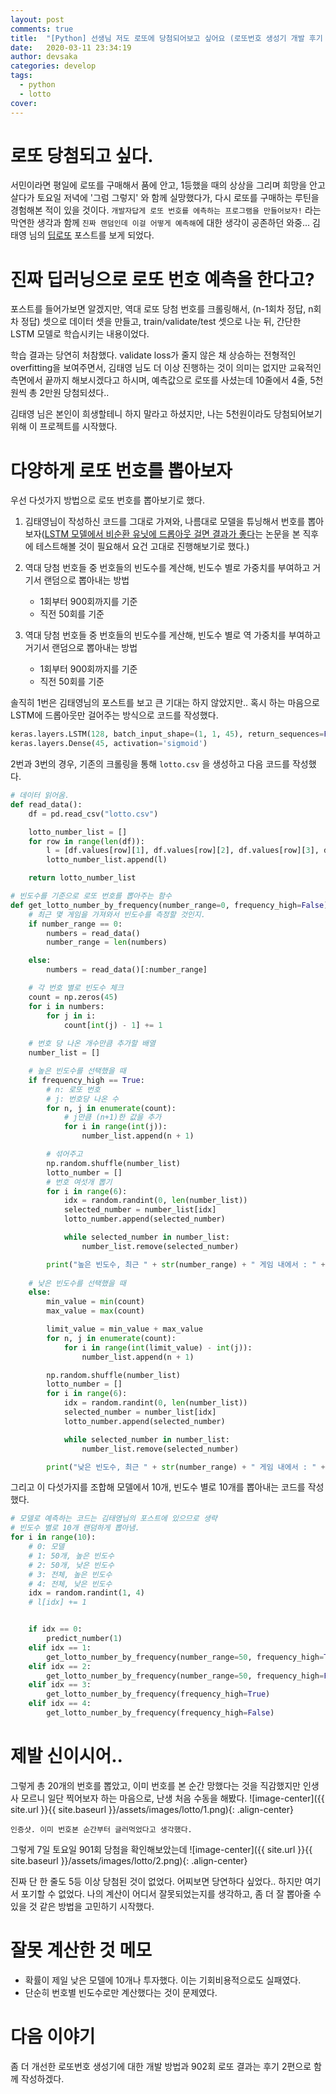 ```yaml
---
layout: post
comments: true
title:  "[Python] 선생님 저도 로또에 당첨되어보고 싶어요 (로또번호 생성기 개발 후기 1)"
date:   2020-03-11 23:34:19
author: devsaka
categories: develop
tags:
  - python
  - lotto
cover:
---
```


# 로또 당첨되고 싶다.

서민이라면 평일에 로또를 구매해서 품에 안고, 1등했을 때의 상상을 그리며 희망을 안고 살다가 토요일 저녁에 '그럼 그렇지' 와 함께 실망했다가, 다시 로또를 구매하는 루틴을 경험해본 적이 있을 것이다. `개발자답게 로또 번호를 에측하는 프로그램을 만들어보자!` 라는 막연한 생각과 함께 `진짜 랜덤인데 이걸 어떻게 예측해`에 대한 생각이 공존하던 와중... 김태영 님의 [딥로또](https://tykimos.github.io/2020/01/25/keras_lstm_lotto_v895/) 포스트를 보게 되었다.

# 진짜 딥러닝으로 로또 번호 예측을 한다고?

포스트를 들어가보면 알겠지만, 역대 로또 당첨 번호를 크롤링해서, (n-1회차 정답, n회차 정답) 셋으로 데이터 셋을 만들고, train/validate/test 셋으로 나눈 뒤, 간단한 LSTM 모델로 학습시키는 내용이었다. 

학습 결과는 당연히 처참했다. validate loss가 줄지 않은 채 상승하는 전형적인 overfitting을 보여주면서, 김태영 님도 더 이상 진행하는 것이 의미는 없지만 교육적인 측면에서 끝까지 해보시겠다고 하시며, 예측값으로 로또를 사셨는데 10줄에서 4줄, 5천원씩 총 2만원 당첨되셨다..

김태영 님은 본인이 희생할테니 하지 말라고 하셨지만, 나는 5천원이라도 당첨되어보기 위해 이 프로젝트를 시작했다.

# 다양하게 로또 번호를 뽑아보자

우선 다섯가지 방법으로 로또 번호를 뽑아보기로 했다.
1. 김태영님이 작성하신 코드를 그대로 가져와, 나름대로 모델을 튜닝해서 번호를 뽑아보자([LSTM 모델에서 비순환 유닛에 드롭아웃 걸면 결과가 좋다](https://catsirup.github.io/ai/2020/03/02/Recurrent_Neural_Network_Regularization.html)는 논문을 본 직후에 테스트해볼 것이 필요해서 요건 고대로 진행해보기로 했다.)
2. 역대 당첨 번호들 중 번호들의 빈도수를 계산해, 빈도수 별로 가중치를 부여하고 거기서 랜덤으로 뽑아내는 방법
    - 1회부터 900회까지를 기준
    - 직전 50회를 기준

3. 역대 당첨 번호들 중 번호들의 빈도수를 게산해, 빈도수 별로 역 가중치를 부여하고 거기서 랜덤으로 뽑아내는 방법
    - 1회부터 900회까지를 기준
    - 직전 50회를 기준

솔직히 1번은 김태영님의 포스트를 보고 큰 기대는 하지 않았지만.. 혹시 하는 마음으로 LSTM에 드롭아웃만 걸어주는 방식으로 코드를 작성했다.

```python
keras.layers.LSTM(128, batch_input_shape=(1, 1, 45), return_sequences=False, stateful=True, dropout=0.2),
keras.layers.Dense(45, activation='sigmoid')
```

2번과 3번의 경우, 기존의 크롤링을 통해 `lotto.csv` 을 생성하고 다음 코드를 작성했다.

```python
# 데이터 읽어옴.
def read_data():
    df = pd.read_csv("lotto.csv")

    lotto_number_list = []
    for row in range(len(df)):
        l = [df.values[row][1], df.values[row][2], df.values[row][3], df.values[row][4], df.values[row][5], df.values[row][6]]
        lotto_number_list.append(l)

    return lotto_number_list

# 빈도수를 기준으로 로또 번호를 뽑아주는 함수
def get_lotto_number_by_frequency(number_range=0, frequency_high=False):
    # 최근 몇 게임을 가져와서 빈도수를 측정할 것인지.
    if number_range == 0:
        numbers = read_data()
        number_range = len(numbers)

    else:
        numbers = read_data()[:number_range]

    # 각 번호 별로 빈도수 체크
    count = np.zeros(45)
    for i in numbers:
        for j in i:
            count[int(j) - 1] += 1
    
    # 번호 당 나온 개수만큼 추가할 배열
    number_list = []

    # 높은 빈도수를 선택했을 때
    if frequency_high == True:     
        # n: 로또 번호
        # j: 번호당 나온 수
        for n, j in enumerate(count):
            # j만큼 (n+1)한 값을 추가
            for i in range(int(j)):
                number_list.append(n + 1)

        # 섞어주고
        np.random.shuffle(number_list)
        lotto_number = []
        # 번호 여섯개 뽑기
        for i in range(6):
            idx = random.randint(0, len(number_list))
            selected_number = number_list[idx]
            lotto_number.append(selected_number)

            while selected_number in number_list:
                number_list.remove(selected_number)

        print("높은 빈도수, 최근 " + str(number_range) + " 게임 내에서 : " + str(sorted(lotto_number)))
     
    # 낮은 빈도수를 선택했을 때
    else:
        min_value = min(count)
        max_value = max(count)

        limit_value = min_value + max_value    
        for n, j in enumerate(count):
            for i in range(int(limit_value) - int(j)):
                number_list.append(n + 1)

        np.random.shuffle(number_list)
        lotto_number = []
        for i in range(6):
            idx = random.randint(0, len(number_list))
            selected_number = number_list[idx]
            lotto_number.append(selected_number)

            while selected_number in number_list:
                number_list.remove(selected_number)

        print("낮은 빈도수, 최근 " + str(number_range) + " 게임 내에서 : " + str(sorted(lotto_number)))
```

그리고 이 다섯가지를 조합해 모델에서 10개, 빈도수 별로 10개를 뽑아내는 코드를 작성했다.

```python
# 모델로 예측하는 코드는 김태영님의 포스트에 있으므로 생략
# 빈도수 별로 10개 랜덤하게 뽑아냄.
for i in range(10):
    # 0: 모델
    # 1: 50개, 높은 빈도수
    # 2: 50개, 낮은 빈도수
    # 3: 전체, 높은 빈도수
    # 4: 전체, 낮은 빈도수
    idx = random.randint(1, 4)
    # l[idx] += 1


    if idx == 0:
        predict_number(1)
    elif idx == 1:
        get_lotto_number_by_frequency(number_range=50, frequency_high=True)
    elif idx == 2:
        get_lotto_number_by_frequency(number_range=50, frequency_high=False)
    elif idx == 3:
        get_lotto_number_by_frequency(frequency_high=True)
    elif idx == 4:
        get_lotto_number_by_frequency(frequency_high=False)
```

# 제발 신이시어..
그렇게 총 20개의 번호를 뽑았고, 이미 번호를 본 순간 망했다는 것을 직감했지만 인생사 모르니 일단 찍어보자 하는 마음으로, 난생 처음 수동을 해봤다.
![image-center]({{ site.url }}{{ site.baseurl }}/assets/images/lotto/1.png){: .align-center}
```
인증샷. 이미 번호본 순간부터 글러먹었다고 생각했다.
```

그렇게 7일 토요일 901회 당첨을 확인해보았는데
![image-center]({{ site.url }}{{ site.baseurl }}/assets/images/lotto/2.png){: .align-center}

진짜 단 한 줄도 5등 이상 당첨된 것이 없었다. 어찌보면 당연하다 싶었다.. 하지만 여기서 포기할 수 없었다. 나의 계산이 어디서 잘못되었는지를 생각하고, 좀 더 잘 뽑아줄 수 있을 것 같은 방법을 고민하기 시작했다.

# 잘못 계산한 것 메모
- 확률이 제일 낮은 모델에 10개나 투자했다. 이는 기회비용적으로도 실패였다.
- 단순히 번호별 빈도수로만 계산했다는 것이 문제였다. 

# 다음 이야기
좀 더 개선한 로또번호 생성기에 대한 개발 방법과 902회 로또 결과는 후기 2편으로 함께 작성하겠다.